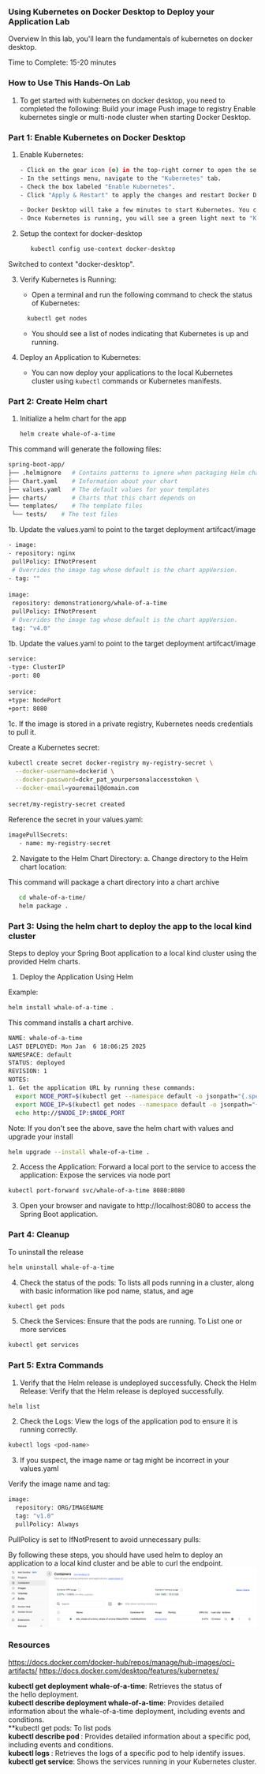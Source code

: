 ### Using Kubernetes on Docker Desktop to Deploy your Application Lab

Overview
In this lab, you'll learn the fundamentals of kubernetes on docker desktop.

Time to Complete: 15-20 minutes

### How to Use This Hands-On Lab
1. To get started with kubernetes on docker desktop, you need to completed the following:
Build your image
Push image to registry
Enable kubernetes single or multi-node cluster when starting Docker Desktop.

### Part 1: Enable Kubernetes on Docker Desktop
1. Enable Kubernetes:
   ```sh
   - Click on the gear icon (⚙️) in the top-right corner to open the settings.
   - In the settings menu, navigate to the "Kubernetes" tab.
   - Check the box labeled "Enable Kubernetes".
   - Click "Apply & Restart" to apply the changes and restart Docker Desktop.
   ```

   ```sh
   - Docker Desktop will take a few minutes to start Kubernetes. You can monitor the progress in the Docker Desktop status bar.
   - Once Kubernetes is running, you will see a green light next to "Kubernetes" in the Docker Desktop settings.
   ```
2. Setup the context for docker-desktop
   ```sh
      kubectl config use-context docker-desktop
   ```
Switched to context "docker-desktop".

3. Verify Kubernetes is Running:
   - Open a terminal and run the following command to check the status of Kubernetes:
   ```sh
     kubectl get nodes
   ```
   - You should see a list of nodes indicating that Kubernetes is up and running.

4. Deploy an Application to Kubernetes:
   - You can now deploy your applications to the local Kubernetes cluster using `kubectl` commands or Kubernetes manifests.

### Part 2: Create Helm chart
1. Initialize a helm chart for the app

   ```sh
   helm create whale-of-a-time
   ```

This command will generate the following files:
   ```sh
   spring-boot-app/
├── .helmignore   # Contains patterns to ignore when packaging Helm charts.
├── Chart.yaml    # Information about your chart
├── values.yaml   # The default values for your templates
├── charts/       # Charts that this chart depends on
└── templates/    # The template files
    └── tests/    # The test files
   ```

1b. Update the values.yaml to point to the target deployment artifcact/image 
   ```sh
- image:
  - repository: nginx
    pullPolicy: IfNotPresent
    # Overrides the image tag whose default is the chart appVersion.
  - tag: ""

 image:
    repository: demonstrationorg/whale-of-a-time
    pullPolicy: IfNotPresent
    # Overrides the image tag whose default is the chart appVersion.
    tag: "v4.0"
   ```

1b. Update the values.yaml to point to the target deployment artifcact/image 
   ```sh
service:
  -type: ClusterIP
  -port: 80

service:
  +type: NodePort
  +port: 8080


   ```

1c. If the image is stored in a private registry, Kubernetes needs credentials to pull it.</br>

Create a Kubernetes secret:</br>
```sh
kubectl create secret docker-registry my-registry-secret \
  --docker-username=dockerid \
  --docker-password=dckr_pat_yourpersonalaccesstoken \
  --docker-email=youremail@domain.com

secret/my-registry-secret created
```
Reference the secret in your values.yaml:</br>
```sh
imagePullSecrets:
   - name: my-registry-secret
```

2. Navigate to the Helm Chart Directory:
a. Change directory to the Helm chart location:

This command will package a chart directory into a chart archive

   ```sh
      cd whale-of-a-time/
      helm package .
   ```

### Part 3: Using the helm chart to deploy the app to the local kind cluster
Steps to deploy your Spring Boot application to a local kind cluster using the provided Helm charts.

1. Deploy the Application Using Helm

Example:
```sh
helm install whale-of-a-time .
```
This command installs a chart archive.

```sh 
NAME: whale-of-a-time
LAST DEPLOYED: Mon Jan  6 18:06:25 2025
NAMESPACE: default
STATUS: deployed
REVISION: 1
NOTES:
1. Get the application URL by running these commands:
  export NODE_PORT=$(kubectl get --namespace default -o jsonpath="{.spec.ports[0].nodePort}" services whale-of-a-time)
  export NODE_IP=$(kubectl get nodes --namespace default -o jsonpath="{.items[0].status.addresses[0].address}")
  echo http://$NODE_IP:$NODE_PORT


```

Note: If you don't see the above, save the helm chart with values and upgrade your install
```sh
helm upgrade --install whale-of-a-time .
```
2. Access the Application:
Forward a local port to the service to access the application:
Expose the services via node port
```sh
kubectl port-forward svc/whale-of-a-time 8080:8080
```

3. Open your browser and navigate to http://localhost:8080 to access the Spring Boot application.


### Part 4: Cleanup
To uninstall the release

```sh
helm uninstall whale-of-a-time
```

4. Check the status of the pods:
To lists all pods running in a cluster, along with basic information like pod name, status, and age

```sh
kubectl get pods
```

5. Check the Services: Ensure that the pods are running.
To  List one or more services
```sh
kubectl get services
```

### Part 5: Extra Commands

1. Verify that the Helm release is undeployed successfully.
Check the Helm Release: Verify that the Helm release is deployed successfully.
```sh
helm list
```

2. Check the Logs: View the logs of the application pod to ensure it is running correctly.

```sh
kubectl logs <pod-name>
```


3. If you suspect, the image name or tag might be incorrect in your values.yaml </br>

Verify the image name and tag:</br>

```sh
image:
  repository: ORG/IMAGENAME
  tag: "v1.0"
  pullPolicy: Always
```
PullPolicy is set to IfNotPresent to avoid unnecessary pulls:


By following these steps, you should have used helm to deploy an application to a local kind cluster and be able to curl the endpoint.
![Preview](https://github.com/artofthepossible/whale-of-a-time/blob/main/labs/images/kubernetes-via-docker-desktop.png)


### Resources
https://docs.docker.com/docker-hub/repos/manage/hub-images/oci-artifacts/
https://docs.docker.com/desktop/features/kubernetes/

**kubectl get deployment whale-of-a-time**: Retrieves the status of the hello deployment.</br>
**kubectl describe deployment whale-of-a-time**: Provides detailed information about the whale-of-a-time deployment, including events and conditions.</br>
**kubectl get pods: To list pods </br>
**kubectl describe pod <pod-name>**: Provides detailed information about a specific pod, including events and conditions.</br>
**kubectl logs <pod-name>**: Retrieves the logs of a specific pod to help identify issues.</br>
**kubectl get service**: Shows the services running in your Kubernetes cluster.</br>